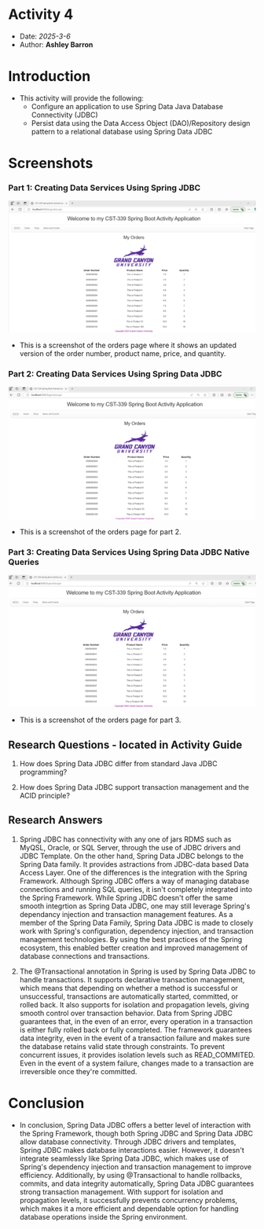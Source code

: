 # Activity 4

- Date: *2025-3-6*
- Author: **Ashley Barron**

# Introduction
- This activity will provide the following:
    - Configure an application to use Spring Data Java Database Connectivity (JDBC)
    - Persist data using the Data Access Object (DAO)/Repository design pattern to a relational database using Spring Data JDBC

# Screenshots
### Part 1:  Creating Data Services Using Spring JDBC
![OrdersPage1](ordersPage1.png)
- This is a screenshot of the orders page where it shows an updated version of the order number, product name, price, and quantity. 

### Part 2:  Creating Data Services Using Spring Data JDBC
![OrdersPage2](ordersPage2.png)
- This is a screenshot of the orders page for part 2. 

### Part 3:  Creating Data Services Using Spring Data JDBC Native Queries
![OrdersPage3](ordersPage3.png)
- This is a screenshot of the orders page for part 3. 

## Research Questions - located in Activity Guide

1. How does Spring Data JDBC differ from standard Java JDBC programming?

2. How does Spring Data JDBC support transaction management and the ACID principle?

## Research Answers

1. Spring JDBC has connectivity with any one of jars RDMS such as MyQSL, Oracle, or SQL Server, through the use of JDBC drivers and JDBC Template. 
On the other hand, Spring Data JDBC belongs to the Spring Data family. It provides astractions from JDBC-data based Data Access Layer. 
One of the differences is the integration with the Spring Framework. 
Although Spring JDBC offers a way of managing database connections and running SQL queries, it isn't completely integrated into the Spring Framework. 
While Spring JDBC doesn't offer the same smooth integrtion as Spring Data JDBC, one may still leverage Spring's dependancy injection and transaction management features. 
As a member of the Spring Data Family, Spring Data JDBC is made to closely work with Spring's configuration, dependency injection, and transaction management technologies. By using the best practices of the Spring ecosystem, this enabled better creation and improved management of database connections and transactions. 

2. The @Transactional annotation in Spring is used by Spring Data JDBC to handle transactions. It supports declarative transaction management, which means that depending on whether a method is successful or unsuccessful, transactions are automatically started, committed, or rolled back. It also supports for isolation and propagation levels, giving smooth control over transaction behavior. Data from Spring JDBC guarantees that, in the even of an error, every operation in a transaction is either fully rolled back or fully completed. The framework guarantees data integrity, even in the event of a transaction failure and makes sure the database retains valid state through constraints. To prevent concurrent issues, it provides isolation levels such as READ_COMMITED. Even in the event of a system failure, changes made to a transaction are irreversible once they're committed. 

# Conclusion
- In conclusion, Spring Data JDBC offers a better level of interaction with the Spring Framework, though both Spring JDBC and Spring Data JDBC allow database connectivity. Through JDBC drivers and templates, Spring JDBC makes database interactions easier. However, it doesn't integrate seamlessly like Spring Data JDBC, which makes use of Spring's dependency injection and transaction management to improve efficiency. 
Additionally, by using @Transactional to handle rollbacks, commits, and data integrity automatically, Spring Data JDBC guarantees strong transaction management. With support for isolation and propagation levels, it successfully prevents concurrency problems, which makes it a more efficient and dependable option for handling database operations inside the Spring environment. 
